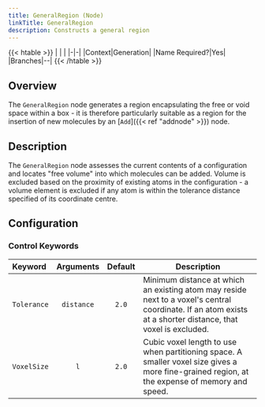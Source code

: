 ```yaml
---
title: GeneralRegion (Node)
linkTitle: GeneralRegion
description: Constructs a general region
---
```


{{< htable >}}
| | |
|-|-|
|Context|Generation|
|Name Required?|Yes|
|Branches|--|
{{< /htable >}}

## Overview

The `GeneralRegion` node generates a region encapsulating the free or void space within a box - it is therefore particularly suitable as a region for the insertion of new molecules by an [`Add`]({{< ref "addnode" >}}) node.

## Description

The `GeneralRegion` node assesses the current contents of a configuration and locates "free volume" into which molecules can be added. Volume is excluded based on the proximity of existing atoms in the configuration - a volume element is excluded if any atom is within the tolerance distance specified of its coordinate centre.

## Configuration

### Control Keywords

|Keyword|Arguments|Default|Description|
|:------|:--:|:-----:|-----------|
|`Tolerance`|`distance`|`2.0`|Minimum distance at which an existing atom may reside next to a voxel's central coordinate. If an atom exists at a shorter distance, that voxel is excluded.|
|`VoxelSize`|`l`|`2.0`|Cubic voxel length to use when partitioning space. A smaller voxel size gives a more fine-grained region, at the expense of memory and speed.|
